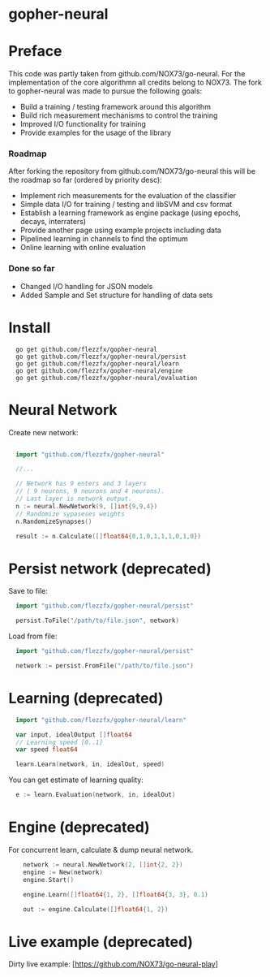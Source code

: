 gopher-neural
==============

# Preface
This code was partly taken from github.com/NOX73/go-neural. For the implementation of the core algorithmn all credits belong to NOX73. The fork to gopher-neural was made to pursue the following goals:
* Build a training / testing framework around this algorithm
* Build rich measurement mechanisms to control the training
* Improved I/O functionality for training
* Provide examples for the usage of the library

### Roadmap

After forking the repository from github.com/NOX73/go-neural this will be the roadmap so far (ordered by priority desc):

* Implement rich measurements for the evaluation of the classifier
* Simple data I/O for training / testing and libSVM and csv format
* Establish a learning framework as engine package (using epochs, decays, interraters)
* Provide another page using example projects including data
* Pipelined learning in channels to find the optimum
* Online learning with online evaluation

### Done so far

* Changed I/O handling for JSON models
* Added Sample and Set structure for handling of data sets

# Install

```
  go get github.com/flezzfx/gopher-neural
  go get github.com/flezzfx/gopher-neural/persist
  go get github.com/flezzfx/gopher-neural/learn
  go get github.com/flezzfx/gopher-neural/engine
  go get github.com/flezzfx/gopher-neural/evaluation
```

# Neural Network

Create new network:

```go

  import "github.com/flezzfx/gopher-neural"

  //...

  // Network has 9 enters and 3 layers
  // ( 9 neurons, 9 neurons and 4 neurons).
  // Last layer is network output.
  n := neural.NewNetwork(9, []int{9,9,4})
  // Randomize sypaseses weights
  n.RandomizeSynapses()

  result := n.Calculate([]float64{0,1,0,1,1,1,0,1,0})

```

# Persist network (deprecated)

Save to file:

```go
  import "github.com/flezzfx/gopher-neural/persist"

  persist.ToFile("/path/to/file.json", network)
```

Load from file:

```go
  import "github.com/flezzfx/gopher-neural/persist"

  network := persist.FromFile("/path/to/file.json")
```

# Learning (deprecated)

```go
  import "github.com/flezzfx/gopher-neural/learn"

  var input, idealOutput []float64
  // Learning speed [0..1]
  var speed float64

  learn.Learn(network, in, idealOut, speed)
```

You can get estimate of learning quality:

```go
  e := learn.Evaluation(network, in, idealOut)
```

# Engine  (deprecated)

For concurrent learn, calculate & dump neural network.

```go
	network := neural.NewNetwork(2, []int{2, 2})
	engine := New(network)
	engine.Start()

	engine.Learn([]float64{1, 2}, []float64{3, 3}, 0.1)

	out := engine.Calculate([]float64{1, 2})
```





# Live example (deprecated)

Dirty live example: [https://github.com/NOX73/go-neural-play]
